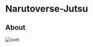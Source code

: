 # Narutoverse-Jutsu

## About 

![svm](https://user-images.githubusercontent.com/43330221/121462388-24767900-c976-11eb-99e8-302063e5a028.png)


